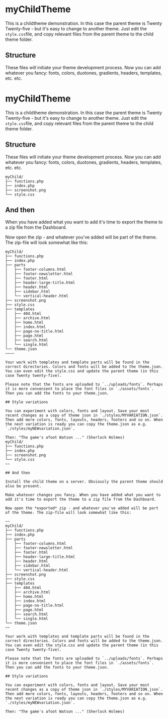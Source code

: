 # myChildTheme

This is a childtheme demonstration. In this case the parent theme is Twenty Twenty-five - but it's easy to change to another theme. Just edit the `style.css`file, and copy relevant files from the parent theme to the child theme folder.

## Structure

These files will initiate your theme development process. Now you can add whatever you fancy: fonts, colors, duotones, gradients, headers, templates, etc. etc. 

# myChildTheme

This is a childtheme demonstration. In this case the parent theme is Twenty Twenty-five - but it's easy to change to another theme. Just edit the `style.css`file, and copy relevant files from the parent theme to the child theme folder.

## Structure

These files will initiate your theme development process. Now you can add whatever you fancy: fonts, colors, duotones, gradients, headers, templates, etc. etc. 

~~~~
myChild/
├── functions.php
├── index.php
├── screenshot.png
└── style.css
~~~~

## And then

When you have added what you want to add it's time to export the theme to a zip file from the Dashboard. 

Now open the zip - and whatever you've added will be part of the theme. The zip-file will look somewhat like this:

~~~~~
myChild/
├── functions.php
├── index.php
├── parts
│   ├── footer-columns.html
│   ├── footer-newsletter.html
│   ├── footer.html
│   ├── header-large-title.html
│   ├── header.html
│   ├── sidebar.html
│   └── vertical-header.html
├── screenshot.png
├── style.css
├── templates
│   ├── 404.html
│   ├── archive.html
│   ├── home.html
│   ├── index.html
│   ├── page-no-title.html
│   ├── page.html
│   ├── search.html
│   └── single.html
└── theme.json
~~~~

Your work with templates and template parts will be found in the correct directories. Colors and fonts will be added to the theme.json. You can even edit the style.css and update the parent theme (in this case Twenty twenty-five). 

Please note that the fonts are uploaded to `../uploads/fonts`. Perhaps it is more convenient to place the font files in `./assets/fonts`. Then you can add the fonts to your theme.json.

## Style variations

You can experiment with colors, fonts and layout. Save your most recent changes as a copy of theme json in `./styles/MYVARIATION.json`. Then add more colors, fonts, layouts, headers, footers and so on. When the next variation is ready you can copy the theme.json as e.g. `./styles/myNEWvariation.json`.

Then: "The game's afoot Watson ..." (Sherlock Holmes)
myChild/
├── functions.php
├── index.php
├── screenshot.png
└── style.css
~~

## And then

Install the child theme on a server. Obviously the parent theme should also be present.

Make whatever changes you fancy. When you have added what you want to add it's time to export the theme to a zip file from the Dashboard. 

Now open the *exported* zip - and whatever you've added will be part of the theme. The zip-file will look somewhat like this:

~~
myChild/
├── functions.php
├── index.php
├── parts
│   ├── footer-columns.html
│   ├── footer-newsletter.html
│   ├── footer.html
│   ├── header-large-title.html
│   ├── header.html
│   ├── sidebar.html
│   └── vertical-header.html
├── screenshot.png
├── style.css
├── templates
│   ├── 404.html
│   ├── archive.html
│   ├── home.html
│   ├── index.html
│   ├── page-no-title.html
│   ├── page.html
│   ├── search.html
│   └── single.html
└── theme.json
~~

Your work with templates and template parts will be found in the correct directories. Colors and fonts will be added to the theme.json. You can even edit the style.css and update the parent theme (in this case Twenty twenty-five). 

Please note that the fonts are uploaded to `../uploads/fonts`. Perhaps it is more convenient to place the font files in `./assets/fonts`. Then you can add the fonts to your theme.json.

## Style variations

You can experiment with colors, fonts and layout. Save your most recent changes as a copy of theme json in `./styles/MYVARIATION.json`. Then add more colors, fonts, layouts, headers, footers and so on. When the next variation is ready you can copy the theme.json as e.g. `./styles/myNEWvariation.json`.

Then: "The game's afoot Watson ..." (Sherlock Holmes)